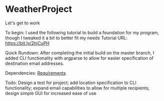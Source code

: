 # WeatherProject
Let's get to work

To begin: I used the following tutorial to build a foundation for my program, though I tweaked it a bit to better fit my needs
Tutorial URL: https://bit.ly/2hjCuPH

Quick Rundown: After completing the initial build on the master branch, I added CLI functionality with argparse to allow for easier specification of destination email addresses. 

Dependencies: [Requirements](./Requirements.txt)

Todo: Design a test for project; add location specification to CLI functionality; expand email capabilities to allow for multiple recipients; design simple GUI for increased ease of use
